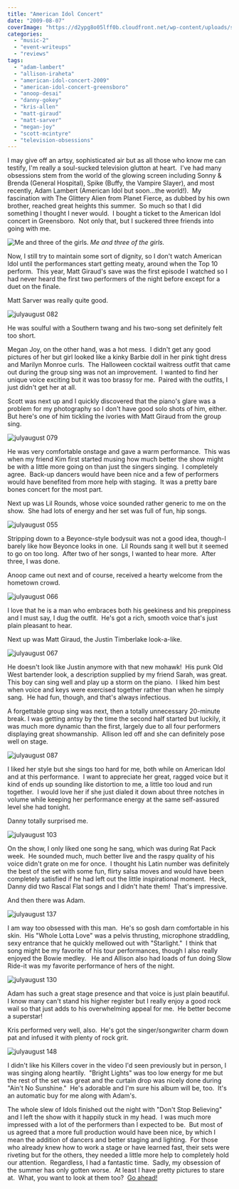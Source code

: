 ```yaml
---
title: "American Idol Concert"
date: "2009-08-07"
coverImage: "https://d2ypg8o05lff0b.cloudfront.net/wp-content/uploads/sites/3/2009/08/julyaugust-137.jpg"
categories:
  - "music-2"
  - "event-writeups"
  - "reviews"
tags:
  - "adam-lambert"
  - "allison-iraheta"
  - "american-idol-concert-2009"
  - "american-idol-concert-greensboro"
  - "anoop-desai"
  - "danny-gokey"
  - "kris-allen"
  - "matt-giraud"
  - "matt-sarver"
  - "megan-joy"
  - "scott-mcintyre"
  - "television-obsessions"
---
```


I may give off an artsy, sophisticated air but as all those who know me can testify, I'm really a soul-sucked television glutton at heart.  I've had many obsessions stem from the world of the glowing screen including Sonny & Brenda (General Hospital), Spike (Buffy, the Vampire Slayer), and most recently, Adam Lambert (American Idol but soon...the world!).  My fascination with The Glittery Alien from Planet Fierce, as dubbed by his own brother, reached great heights this summer.  So much so that I did something I thought I never would.  I bought a ticket to the American Idol concert in Greensboro.  Not only that, but I suckered three friends into going with me.

![Me and three of the girls.](https://d2ypg8o05lff0b.cloudfront.net/wp-content/uploads/sites/3/2009/08/julyaugust-037.jpg) *Me and three of the girls.*

Now, I still try to maintain some sort of dignity, so I don't watch American Idol until the performances start getting meaty, around when the Top 10 perform.  This year, Matt Giraud's save was the first episode I watched so I had never heard the first two performers of the night before except for a duet on the finale.

<!--more-->

Matt Sarver was really quite good.

![julyaugust 082](https://d2ypg8o05lff0b.cloudfront.net/wp-content/uploads/sites/3/2009/08/julyaugust-082.jpg)

He was soulful with a Southern twang and his two-song set definitely felt too short.

Megan Joy, on the other hand, was a hot mess.  I didn't get any good pictures of her but girl looked like a kinky Barbie doll in her pink tight dress and Marilyn Monroe curls.  The Halloween cocktail waitress outfit that came out during the group sing was not an improvement.  I wanted to find her unique voice exciting but it was too brassy for me.  Paired with the outfits, I just didn't get her at all.

Scott was next up and I quickly discovered that the piano's glare was a problem for my photography so I don't have good solo shots of him, either. But here's one of him tickling the ivories with Matt Giraud from the group sing.

![julyaugust 079](https://d2ypg8o05lff0b.cloudfront.net/wp-content/uploads/sites/3/2009/08/julyaugust-079.jpg)

He was very comfortable onstage and gave a warm performance.  This was when my friend Kim first started musing how much better the show might be with a little more going on than just the singers singing.  I completely agree.  Back-up dancers would have been nice and a few of performers would have benefited from more help with staging.  It was a pretty bare bones concert for the most part.

Next up was Lil Rounds, whose voice sounded rather generic to me on the show.  She had lots of energy and her set was full of fun, hip songs.

![julyaugust 055](https://d2ypg8o05lff0b.cloudfront.net/wp-content/uploads/sites/3/2009/08/julyaugust-055.jpg)

Stripping down to a Beyonce-style bodysuit was not a good idea, though-I barely like how Beyonce looks in one.  Lil Rounds sang it well but it seemed to go on too long.  After two of her songs, I wanted to hear more.  After three, I was done.

Anoop came out next and of course, received a hearty welcome from the hometown crowd.

![julyaugust 066](https://d2ypg8o05lff0b.cloudfront.net/wp-content/uploads/sites/3/2009/08/julyaugust-066.jpg)

I love that he is a man who embraces both his geekiness and his preppiness and I must say, I dug the outfit.  He's got a rich, smooth voice that's just plain pleasant to hear.

Next up was Matt Giraud, the Justin Timberlake look-a-like.

![julyaugust 067](https://d2ypg8o05lff0b.cloudfront.net/wp-content/uploads/sites/3/2009/08/julyaugust-067.jpg)

He doesn't look like Justin anymore with that new mohawk!  His punk Old West bartender look, a description supplied by my friend Sarah, was great.  This boy can sing well and play up a storm on the piano.  I liked him best when voice and keys were exercised together rather than when he simply sang.  He had fun, though, and that's always infectious.

A forgettable group sing was next, then a totally unnecessary 20-minute break. I was getting antsy by the time the second half started but luckily, it was much more dynamic than the first, largely due to all four performers displaying great showmanship.  Allison led off and she can definitely pose well on stage.

![julyaugust 087](https://d2ypg8o05lff0b.cloudfront.net/wp-content/uploads/sites/3/2009/08/julyaugust-087.jpg)

I liked her style but she sings too hard for me, both while on American Idol and at this performance.  I want to appreciate her great, ragged voice but it kind of ends up sounding like distortion to me, a little too loud and run together.  I would love her if she just dialed it down about three notches in volume while keeping her performance energy at the same self-assured level she had tonight.

Danny totally surprised me.

![julyaugust 103](https://d2ypg8o05lff0b.cloudfront.net/wp-content/uploads/sites/3/2009/08/julyaugust-103.jpg)

On the show, I only liked one song he sang, which was during Rat Pack week.  He sounded much, much better live and the raspy quality of his voice didn't grate on me for once.  I thought his Latin number was definitely the best of the set with some fun, flirty salsa moves and would have been completely satisfied if he had left out the little inspirational moment.  Heck, Danny did two Rascal Flat songs and I didn't hate them!  That's impressive.

And then there was Adam.

![julyaugust 137](https://d2ypg8o05lff0b.cloudfront.net/wp-content/uploads/sites/3/2009/08/julyaugust-137.jpg)

I am way too obsessed with this man.  He's so gosh darn comfortable in his skin.  His "Whole Lotta Love" was a pelvis thrusting, microphone straddling, sexy entrance that he quickly mellowed out with "Starlight."  I think that song might be my favorite of his tour performances, though I also really enjoyed the Bowie medley.   He and Allison also had loads of fun doing Slow Ride-it was my favorite performance of hers of the night.

![julyaugust 130](https://d2ypg8o05lff0b.cloudfront.net/wp-content/uploads/sites/3/2009/08/julyaugust-130.jpg)

Adam has such a great stage presence and that voice is just plain beautiful.  I know many can't stand his higher register but I really enjoy a good rock wail so that just adds to his overwhelming appeal for me.  He better become a superstar!

Kris performed very well, also.  He's got the singer/songwriter charm down pat and infused it with plenty of rock grit.

![julyaugust 148](https://d2ypg8o05lff0b.cloudfront.net/wp-content/uploads/sites/3/2009/08/julyaugust-148.jpg)

I didn't like his Killers cover in the video I'd seen previously but in person, I was singing along heartily.  "Bright Lights" was too low energy for me but the rest of the set was great and the curtain drop was nicely done during "Ain't No Sunshine."  He's adorable and I'm sure his album will be, too.  It's an automatic buy for me along with Adam's.

The whole slew of Idols finished out the night with "Don't Stop Believing" and I left the show with it happily stuck in my head.  I was much more impressed with a lot of the performers than I expected to be.  But most of us agreed that a more full production would have been nice, by which I mean the addition of dancers and better staging and lighting.  For those who already knew how to work a stage or have learned fast, their sets were riveting but for the others, they needed a little more help to completely hold our attention.  Regardless, I had a fantastic time.  Sadly, my obsession of the summer has only gotten worse.  At least I have pretty pictures to stare at.  What, you want to look at them too?  [Go ahead!](https://www.facebook.com/media/set/?set=a.106708104606.97410.567409606&type=1&l=ff6046f5fc)
